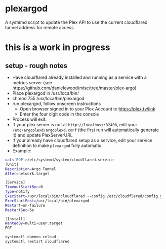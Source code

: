 # plexargod
 A systemd script to update the Plex API to use the current cloudflared tunnel address for remote access

# this is a work in progress
## setup - rough notes
- Have cloudflared already installed and running as a service with a metrics server (see https://github.com/danielewood/misc/tree/master/plex-argo)
- Place plexargod in /usr/loca/bin/
- chmod 755 /usr/loca/bin/plexargod
- run plexargod, follow onscreen instructions
  - Open browser signed in to your Plex Account to https://plex.tv/link
  - Enter the four digit code in the console
- Process will exit.
- If your plex server is not at `http://localhost:32400`, edit your 
`/etc/argoplexd/argoplexd.conf` (the first run will automatically generate it) and update PlexServerURL
- If your already have cloudflared setup as a service, edit your service definition to make `plexargod` fully automatic.
- Example:
```bash
cat<'EOF'>/etc/systemd/system/cloudflared.service
[Unit]
Description=Argo Tunnel
After=network.target

[Service]
TimeoutStartSec=0
Type=notify
ExecStart=/usr/local/bin/cloudflared --config /etc/cloudflared/config.yml --origincert /etc/cloudflared/cert.pem --no-autoupdate
ExecStartPost=/usr/local/bin/plexargod
Restart=on-failure
RestartSec=5s

[Install]
WantedBy=multi-user.target
EOF

systemctl daemon-reload
systemctl restart cloudflared
```

